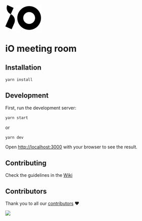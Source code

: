 ![iO logo](/public/io.svg)

# iO meeting room

## Installation

```bash
yarn install
```

## Development

First, run the development server:

```bash
yarn start
```

or

```bash
yarn dev
```

Open [http://localhost:3000](http://localhost:3000) with your browser to see the result.

## Contributing

Check the guidelines in the [Wiki](https://github.com/iodigital-com/meetingroom-dashboard/wiki)

## Contributors

Thank you to all our [contributors](https://github.com/iodigital-com/meetingroom-dashboard/graphs/contributors) ❤️

<a href="https://github.com/iodigital-com/meetingroom-dashboard/graphs/contributors">
  <img src="https://contrib.rocks/image?repo=iodigital-com/meetingroom-dashboard" />
</a>
